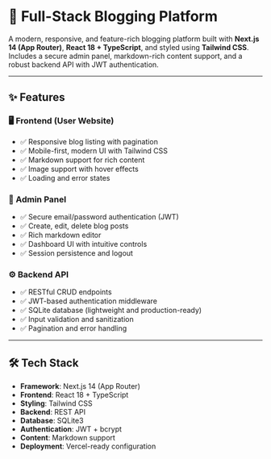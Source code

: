 # 📝 Full-Stack Blogging Platform

A modern, responsive, and feature-rich blogging platform built with **Next.js 14 (App Router)**, **React 18 + TypeScript**, and styled using **Tailwind CSS**. Includes a secure admin panel, markdown-rich content support, and a robust backend API with JWT authentication.

---


## ✨ Features

### 🖥️ Frontend (User Website)
- ✅ Responsive blog listing with pagination
- ✅ Mobile-first, modern UI with Tailwind CSS
- ✅ Markdown support for rich content
- ✅ Image support with hover effects
- ✅ Loading and error states

### 🔐 Admin Panel
- ✅ Secure email/password authentication (JWT)
- ✅ Create, edit, delete blog posts
- ✅ Rich markdown editor
- ✅ Dashboard UI with intuitive controls
- ✅ Session persistence and logout

### ⚙️ Backend API
- ✅ RESTful CRUD endpoints
- ✅ JWT-based authentication middleware
- ✅ SQLite database (lightweight and production-ready)
- ✅ Input validation and sanitization
- ✅ Pagination and error handling

---

## 🛠 Tech Stack

- **Framework**: Next.js 14 (App Router)
- **Frontend**: React 18 + TypeScript
- **Styling**: Tailwind CSS
- **Backend**: REST API
- **Database**: SQLite3
- **Authentication**: JWT + bcrypt
- **Content**: Markdown support
- **Deployment**: Vercel-ready configuration

